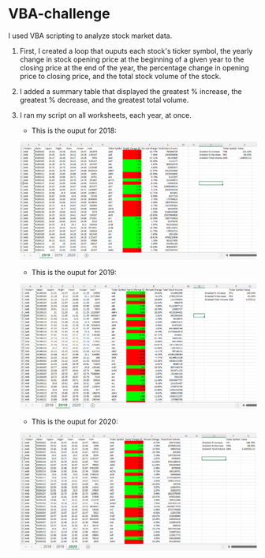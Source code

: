 # VBA-challenge
I used VBA scripting to analyze stock market data. 

1. First, I created a loop that ouputs each stock's ticker symbol, the yearly change in stock opening price at the beginning of a given year to the closing price at the end of the year, the percentage change in opening price to closing price, and the total stock volume of the stock.

2. I added a summary table that displayed the greatest % increase, the greatest % decrease, and the greatest total volume.

3. I ran my script on all worksheets, each year, at once.
    - This is the ouput for 2018:

    ![alt text](https://github.com/glongo001/VBA-challenge/blob/main/2018%20stock%20data.png)

    - This is the ouput for 2019:

    ![alt text](https://github.com/glongo001/VBA-challenge/blob/main/2019%20stock%20data.png)

    - This is the ouput for 2020:

    ![alt text](https://github.com/glongo001/VBA-challenge/blob/main/2020%20stock%20data.png)


